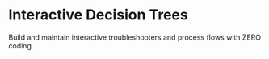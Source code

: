 # Interactive Decision Trees

Build and maintain interactive troubleshooters and process flows with ZERO coding.
